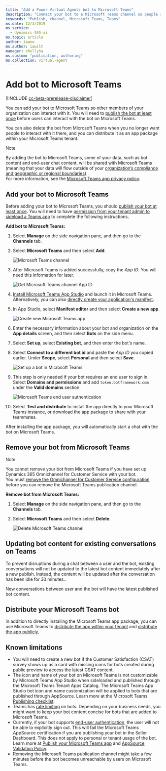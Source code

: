 ```yaml
---
title: "Add a Power Virtual Agents bot to Microsoft Teams"
description: "Connect your bot to a Microsoft Teams channel so people in your organization can interact with it."
keywords: "Publish, channel, Microsoft Teams, Teams"
ms.date: 12/3/2019
ms.service:
  - dynamics-365-ai
ms.topic: article
author: iaanw
ms.author: iawilt
manager: shellyha
ms.custom: "publication, authoring"
ms.collection: virtual-agent
---
```


# Add bot to Microsoft Teams

[!INCLUDE [cc-beta-prerelease-disclaimer](includes/cc-beta-prerelease-disclaimer.md)]

You can add your bot to Microsoft Teams so other members of your organization can interact with it. You will need to [publish the bot at least once](publication-fundamentals-publish-channels.md#publish-the-latest-bot-content) before users can interact with the bot on Microsoft Teams.

You can also delete the bot from Microsoft Teams when you no longer want people to interact with it there, and you can distribute it as an app package within your Microsoft Teams tenant.

> [!NOTE]
> By adding the bot to Microsoft Teams, some of your data, such as bot content and end-user chat content, will be shared with Microsoft Teams (meaning that your data will flow outside of your [organization’s compliance and geographic or regional boundaries](data-location.md)). <br/>
> For more information, see the [Microsoft Teams app privacy policy](/MicrosoftTeams/app-permissions).

## Add your bot to Microsoft Teams

Before adding your bot to Microsoft Teams, you should [publish your bot at least once](publication-fundamentals-publish-channels.md#publish-the-latest-bot-content). You will need to have [permission from your tenant admin to sideload a Teams app](/microsoftteams/teams-app-permission-policies) to complete the following instructions.

**Add bot to Microsoft Teams:**

1. Select **Manage** on the side navigation pane, and then go to the **Channels** tab.

2. Select **Microsoft Teams** and then select **Add**.

   ![Microsoft Teams channel](media/channel-teams-add-channel.png)

3. After Microsoft Teams is added successfully, copy the *App ID*. You will need this information for later.

   ![Get Microsoft Teams channel App ID](media/channel-teams-get-app-id.png)

4. [Install Microsoft Teams App Studio](/microsoftteams/platform/get-started/get-started-app-studio) and launch it in Microsoft Teams. Alternatively, you can also [directly create your application's manifest](/microsoftteams/platform/resources/schema/manifest-schema).

5. In App Studio, select **Manifest editor** and then select **Create a new app**.

   ![Create new Microsoft Teams app](media/channel-teams-create-new-teams-app.png)

6. Enter the necessary information about your bot and organization on the **App details** screen, and then select **Bots** on the side menu. 

7. Select **Set up**, select **Existing bot**, and then enter the bot's name.

8. Select **Connect to a different bot id** and paste the *App ID* you copied earlier. Under **Scope**, select **Personal** and then select **Save**.

   ![Set up a bot in Microsoft Teams](media/channel-teams-set-up-a-bot.png)

9. This step is only needed if your bot requires an end user to sign in. Select **Domains and permissions** and add `token.botframework.com` under the **Valid domains** section.

   ![Microsoft Teams end user authentication](media/channel-teams-end-user-auth.png)

10. Select **Test and distribute** to install the app directly to your Microsoft Teams instance, or download the app package to share with your teammates.

After installing the app package, you will automatically start a chat with the bot on Microsoft Teams.


## Remove your bot from Microsoft Teams

   > [!NOTE]
   > You cannot remove your bot from Microsoft Teams if you have set up Dynamics 365 Omnichannel for Customer Service with your bot. <br/> 
   > You must [remove the Omnichannel for Customer Service configuration](configuration-hand-off-omnichannel.md#remove-omnichannel-for-customer-service-connection) before you can remove the Microsoft Teams publication channel. 

**Remove bot from Microsoft Teams:**

1. Select **Manage** on the side navigation pane, and then go to the **Channels** tab.

2. Select **Microsoft Teams** and then select **Delete**.

   ![Delete Microsoft Teams channel](media/channel-teams-delete-channel.png)

## Updating bot content for existing conversations on Teams

To prevent disruptions during a chat between a user and the bot, existing conversations will not be updated to the latest bot content immediately after a new publish. Instead, the content will be updated after the conversation has been idle for 30 minutes..  

New conversations between user and the bot will have the latest published bot content.


## Distribute your Microsoft Teams bot

In addition to directly installing the Microsoft Teams app package, you can use Microsoft Teams to [distribute the app within your tenant](/microsoftteams/tenant-apps-catalog-teams) and [distribute the app publicly](/microsoftteams/platform/publishing/apps-publish). 


## Known limitations
- You will need to create a new bot if the Customer Satisfaction (CSAT) survey shows up as a card with missing icons for bots created during public preview to access the latest CSAT content.
- The icon and name of your bot on Microsoft Teams is not customizable by Microsoft Teams App Studio when sideloaded and published through the Microsoft Teams Tenant Apps Catalog. The Microsoft Teams App Studio bot icon and name customization will be applied to bots that are published through AppSource. Learn more at the Microsoft Teams [Publishing checklist](/microsoftteams/platform/publishing/office-store-checklist).
- Teams has [rate limiting](/microsoftteams/platform/concepts/bots/rate-limit) on bots. Depending on your business needs, you might want to keep your bot content concise for bots that are added to Microsoft Teams.
- Currently, if your bot supports [end-user authentication](advanced-end-user-authentication.md), the user will not be able to explicitly sign out. This will fail the Microsoft Teams AppSource certification if you are publishing your bot in the Seller Dashboard. This does not apply to personal or tenant usage of the bot. Learn more at [Publish your Microsoft Teams app](/microsoftteams/platform/publishing/apps-publish) and [AppSource Validation Policy](/office/dev/store/validation-policies).
- Removing the Microsoft Teams publication channel might take a few minutes before the bot becomes unreachable by users on Microsoft Teams.
